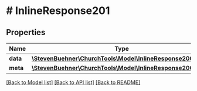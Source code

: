 # # InlineResponse201

## Properties

Name | Type | Description | Notes
------------ | ------------- | ------------- | -------------
**data** | [**\StevenBuehner\ChurchTools\Model\InlineResponse2002Data**](InlineResponse2002Data.md) |  | [optional]
**meta** | [**\StevenBuehner\ChurchTools\Model\InlineResponse2002Meta**](InlineResponse2002Meta.md) |  | [optional]

[[Back to Model list]](../../README.md#models) [[Back to API list]](../../README.md#endpoints) [[Back to README]](../../README.md)

